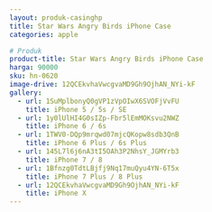 ```yaml
---
layout: produk-casinghp
title: Star Wars Angry Birds iPhone Case
categories: apple

# Produk
product-title: Star Wars Angry Birds iPhone Case
harga: 90000
sku: hn-0620
image-drive: 12QCEkvhaVwcgvaMD9Gh9OjhAN_NYi-kF
gallery:
  - url: 1SuMplbonyQ0gVP1zVpOIwX6SVOFjVvFU
    title: iPhone 5 / 5s / SE
  - url: 1y0lUlHI4G0sIZp-Fbr5lEmMOKsvu2NWZ
    title: iPhone 6 / 6s
  - url: 1TWV0-DQp9mrqwd07mjcQKopw8sdb3QnB
    title: iPhone 6 Plus / 6s Plus
  - url: 145L7l6j6nA3tI5OAh3P2NhsY_JGMYrb3
    title: iPhone 7 / 8
  - url: 1Bfnzg0TdtLBjfj9Nq17muQyu4YN-6T5x
    title: iPhone 7 Plus / 8 Plus
  - url: 12QCEkvhaVwcgvaMD9Gh9OjhAN_NYi-kF
    title: iPhone X
---
```


